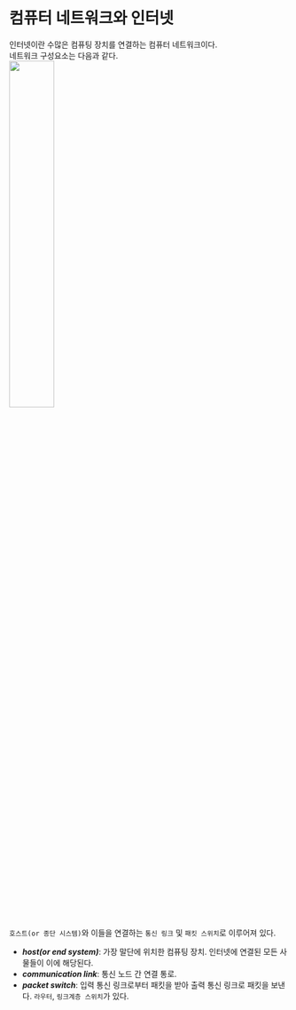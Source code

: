 # 컴퓨터 네트워크와 인터넷
인터넷이란 수많은 컴퓨팅 장치를 연결하는 컴퓨터 네트워크이다.  
네트워크 구성요소는 다음과 같다.  
<img src="https://user-images.githubusercontent.com/46877318/95217675-6fac1b00-082e-11eb-9ddc-f2dc4097d7fc.PNG" width="40%">  
`호스트(or 종단 시스템)`와 이들을 연결하는 `통신 링크` 및 `패킷 스위치`로 이루어져 있다.
- ***host(or end system)***: 가장 말단에 위치한 컴퓨팅 장치. 인터넷에 연결된 모든 사물들이 이에 해당된다.
- ***communication link***: 통신 노드 간 연결 통로.
- ***packet switch***: 입력 통신 링크로부터 패킷을 받아 출력 통신 링크로 패킷을 보낸다. `라우터`, `링크계층 스위치`가 있다.

